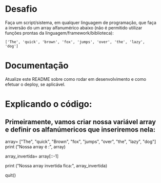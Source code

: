 # Desafio

Faça um script/sistema, em qualquer linguagem de programação, que faça a inversão do um array alfanumérico abaixo (não é permitido utilizar funções prontas da linguagem/framework/biblioteca):

`['The', 'quick', 'brown', 'fox', 'jumps', 'over', 'the', 'lazy', 'dog']`

# Documentação

Atualize este README sobre como rodar em desenvolvimento e como efetuar o deploy, se aplicável.

# Explicando o código:

## Primeiramente, vamos criar nossa variável array e definir os alfanúmericos que inseriremos nela:


array= ["The", "quick", "Brown", "fox", "jumps", "over", "the", "lazy", "dog"]
print ("Nossa array é :", array)

array_invertida= array[::-1]

print ("Nossa array invertida fica:", array_invertida)


quit()

